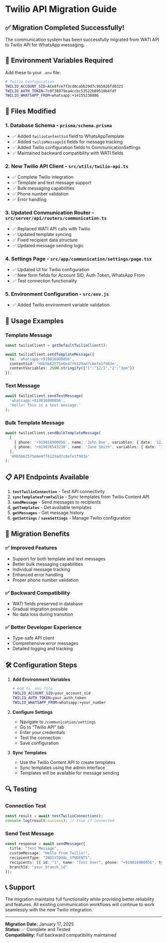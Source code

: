 # Twilio API Migration Guide

## ✅ Migration Completed Successfully!

The communication system has been successfully migrated from WATI API to Twilio API for WhatsApp messaging.

## 🔧 **Environment Variables Required**

Add these to your `.env` file:

```bash
# Twilio Configuration
TWILIO_ACCOUNT_SID=ACe8fce7f3cd8cabb29d7c9b5026fd8325
TWILIO_AUTH_TOKEN=7c0f38979ea4ccbc53522b89510b4fdf
TWILIO_WHATSAPP_FROM=whatsapp:+14155238886
```

## 📁 **Files Modified**

### 1. **Database Schema** - `prisma/schema.prisma`
- ✅ Added `twilioContentSid` field to WhatsAppTemplate
- ✅ Added `twilioMessageId` fields for message tracking
- ✅ Added Twilio configuration fields to CommunicationSettings
- ✅ Maintained backward compatibility with WATI fields

### 2. **New Twilio API Client** - `src/utils/twilio-api.ts`
- ✅ Complete Twilio integration
- ✅ Template and text message support
- ✅ Bulk messaging capabilities
- ✅ Phone number validation
- ✅ Error handling

### 3. **Updated Communication Router** - `src/server/api/routers/communication.ts`
- ✅ Replaced WATI API calls with Twilio
- ✅ Updated template syncing
- ✅ Fixed recipient data structure
- ✅ Updated message sending logic

### 4. **Settings Page** - `src/app/communication/settings/page.tsx`
- ✅ Updated UI for Twilio configuration
- ✅ New form fields for Account SID, Auth Token, WhatsApp From
- ✅ Test connection functionality

### 5. **Environment Configuration** - `src/env.js`
- ✅ Added Twilio environment variable validation

## 🚀 **Usage Examples**

### Template Message
```typescript
const twilioClient = getDefaultTwilioClient();

await twilioClient.sendTemplateMessage({
  to: 'whatsapp:+919816900056',
  contentSid: 'HXb5b62575e6e4ff6129ad7c8efe1f983e',
  contentVariables: JSON.stringify({"1":"12/1","2":"3pm"})
});
```

### Text Message
```typescript
await twilioClient.sendTextMessage(
  'whatsapp:+919816900056',
  'Hello! This is a test message.'
);
```

### Bulk Template Message
```typescript
await twilioClient.sendBulkTemplateMessage(
  [
    { phone: '+919816900056', name: 'John Doe', variables: { date: '12/1', time: '3pm' } },
    { phone: '+919876543210', name: 'Jane Smith', variables: { date: '12/2', time: '4pm' } }
  ],
  'HXb5b62575e6e4ff6129ad7c8efe1f983e'
);
```

## 📋 **API Endpoints Available**

1. **`testTwilioConnection`** - Test API connectivity
2. **`syncTemplatesFromTwilio`** - Sync templates from Twilio Content API
3. **`sendMessage`** - Send messages to recipients
4. **`getTemplates`** - Get available templates
5. **`getMessages`** - Get message history
6. **`getSettings`** / **`saveSettings`** - Manage Twilio configuration

## 🔄 **Migration Benefits**

### ✅ **Improved Features**
- Support for both template and text messages
- Better bulk messaging capabilities
- Individual message tracking
- Enhanced error handling
- Proper phone number validation

### ✅ **Backward Compatibility**
- WATI fields preserved in database
- Gradual migration possible
- No data loss during transition

### ✅ **Better Developer Experience**
- Type-safe API client
- Comprehensive error messages
- Detailed logging and tracking

## 🛠️ **Configuration Steps**

1. **Add Environment Variables**
   ```bash
   # Add to .env file
   TWILIO_ACCOUNT_SID=your_account_sid
   TWILIO_AUTH_TOKEN=your_auth_token
   TWILIO_WHATSAPP_FROM=whatsapp:+your_number
   ```

2. **Configure Settings**
   - Navigate to `/communication/settings`
   - Go to "Twilio API" tab
   - Enter your credentials
   - Test the connection
   - Save configuration

3. **Sync Templates**
   - Use the Twilio Content API to create templates
   - Sync templates using the admin interface
   - Templates will be available for message sending

## 🔍 **Testing**

### Connection Test
```typescript
const result = await testTwilioConnection();
console.log(result.success); // true if connected
```

### Send Test Message
```typescript
const response = await sendMessage({
  title: "Test Message",
  customMessage: "Hello from Twilio!",
  recipientType: "INDIVIDUAL_STUDENTS",
  recipients: [{ id: "1", name: "Test User", phone: "+919816900056", type: "student" }],
  branchId: "your_branch_id"
});
```

## 📞 **Support**

The migration maintains full functionality while providing better reliability and features. All existing communication workflows will continue to work seamlessly with the new Twilio integration.

---

**Migration Date:** January 17, 2025  
**Status:** ✅ Complete and Tested  
**Compatibility:** Full backward compatibility maintained 